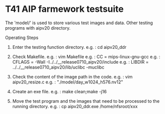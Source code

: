 T41 AIP farmework testsuite
=====================================

The 'model/' is used to store various test images and data.
Other testing programs with aipv20 directory.                                                                                                                                                

Operating Steps
1. Enter the testing function directory.
	e.g. : cd aipv20_ddr

2. Check Makefile.
	e.g. : vim Makefile
	e.g. : CC = mips-linux-gnu-gcc
	e.g. : CFLAGS = -Wall -I../../__release0710_aipv20/include
	e.g. : LIBDIR = ../../__release0710_aipv20/lib/uclibc -muclibc

3. Check the content of the image path in the code.
	e.g. : vim aipv20_resize.c
	e.g. : "./model/day_w1024_h576.nv12"
	

4. Create an exe file.
	e.g. : make clean;make -j16

5. Move the test program and the images that need to be
processed to the running directory.
	e.g. : cp aipv20_ddr.exe /home/nfsroot/xxx

